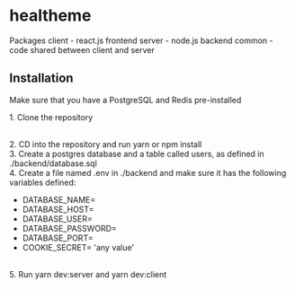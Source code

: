 # healtheme

Packages
client - react.js frontend
server - node.js backend
common - code shared between client and server

<h2> Installation </h2>
<p> Make sure that you have a PostgreSQL and Redis pre-installed </p>
<p>1. Clone the repository </p>
<br/>
2. CD into the repository and run yarn or npm install
<br/>
3. Create a postgres database and a table called users, as defined in ./backend/database.sql
<br/>
4. Create a file named .env in ./backend and make sure it has the following variables defined:
<br/>
<ul> 
  <li>DATABASE_NAME= </li>
  <li> DATABASE_HOST= </li>
  <li>DATABASE_USER= </li>
  <li>DATABASE_PASSWORD= </li>
  <li>DATABASE_PORT= </li>
  <li>COOKIE_SECRET= 'any value' </li>
</ul>
<br/>
5. Run yarn dev:server and yarn dev:client
